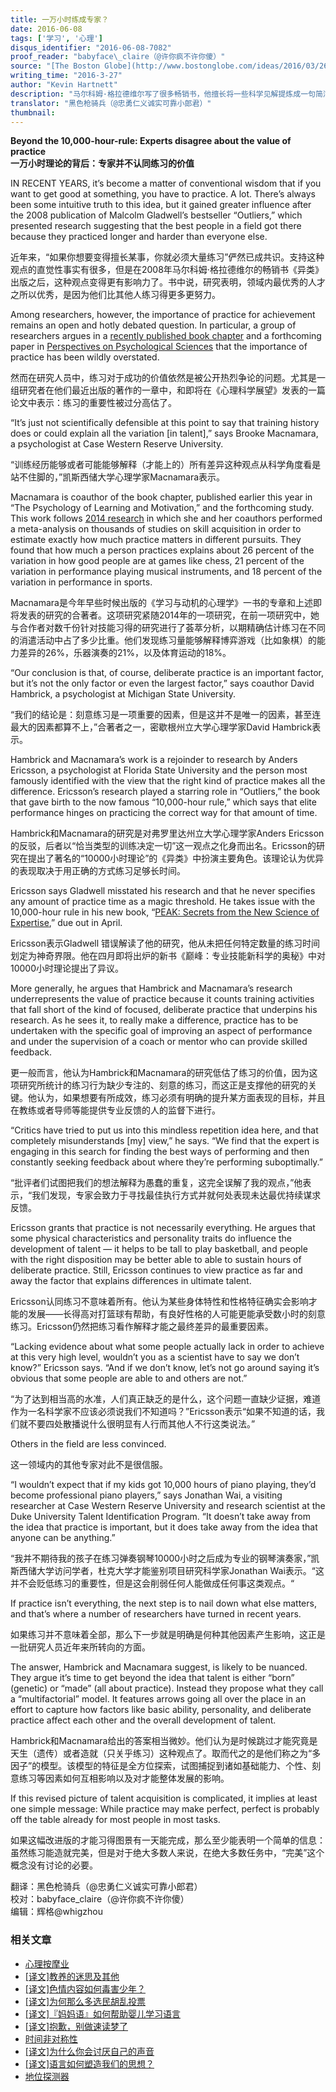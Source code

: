 ```yaml
---
title: 一万小时练成专家？
date: 2016-06-08
tags: ['学习', '心理']
disqus_identifier: "2016-06-08-7082"
proof_reader: "babyface\_claire（@许你疯不许你傻）"
source: "[The Boston Globe](http://www.bostonglobe.com/ideas/2016/03/26/beyond-hour-rule-experts-disagree-about-value-practice/jYrsmvBqFqdddVa3lKDGnO/story.html)"
writing_time: "2016-3-27"
author: "Kevin Hartnett"
description: "马尔科姆·格拉德维尔写了很多畅销书，他擅长将一些科学见解提炼成一句简洁响亮且令人印象深刻的格言警句，大众喜闻乐见，且乐于传颂，可惜的是，这种格言式的精简往往丢失了重要甚至关键信息，其带来的误解常超出它所带来的教益，本文介绍的只是其中一例。"
translator: "黑色枪骑兵（@忠勇仁义诚实可靠小郎君）"
thumbnail:
---
```


**Beyond the 10,000-hour-rule: Experts disagree about the value of practice**  
**一万小时理论的背后：专家并不认同练习的价值**

IN RECENT YEARS, it’s become a matter of conventional wisdom that if you want to get good at something, you have to practice. A lot. There’s always been some intuitive truth to this idea, but it gained greater influence after the 2008 publication of Malcolm Gladwell’s bestseller “Outliers,” which presented research suggesting that the best people in a field got there because they practiced longer and harder than everyone else.

近年来，“如果你想要变得擅长某事，你就必须大量练习”俨然已成共识。支持这种观点的直觉性事实有很多，但是在2008年马尔科姆·格拉德维尔的畅销书《异类》出版之后，这种观点变得更有影响力了。书中说，研究表明，领域内最优秀的人才之所以优秀，是因为他们比其他人练习得更多更努力。

Among researchers, however, the importance of practice for achievement remains an open and hotly debated question. In particular, a group of researchers argues in a [recently published book chapter](http://www.sciencedirect.com/science/bookseries/00797421) and a forthcoming paper in [Perspectives on Psychological Sciences](http://pps.sagepub.com/) that the importance of practice has been wildly overstated.

然而在研究人员中，练习对于成功的价值依然是被公开热烈争论的问题。尤其是一组研究者在他们最近出版的著作的一章中，和即将在《心理科学展望》发表的一篇论文中表示：练习的重要性被过分高估了。

“It’s just not scientifically defensible at this point to say that training history does or could explain all the variation [in talent],” says Brooke Macnamara, a psychologist at Case Western Reserve University.

“训练经历能够或者可能能够解释（才能上的）所有差异这种观点从科学角度看是站不住脚的，”凯斯西储大学心理学家Macnamara表示。

Macnamara is coauthor of the book chapter, published earlier this year in “The Psychology of Learning and Motivation,” and the forthcoming study. This work follows [2014 research](http://pss.sagepub.com/content/early/2014/06/30/0956797614535810.abstract) in which she and her coauthors performed a meta-analysis on thousands of studies on skill acquisition in order to estimate exactly how much practice matters in different pursuits. They found that how much a person practices explains about 26 percent of the variation in how good people are at games like chess, 21 percent of the variation in performance playing musical instruments, and 18 percent of the variation in performance in sports.

Macnamara是今年早些时候出版的《学习与动机的心理学》一书的专章和上述即将发表的研究的合著者。这项研究紧随2014年的一项研究，在前一项研究中，她与合作者对数千份针对技能习得的研究进行了荟萃分析，以期精确估计练习在不同的消遣活动中占了多少比重。他们发现练习量能够解释博弈游戏（比如象棋）的能力差异的26%，乐器演奏的21%，以及体育运动的18%。

“Our conclusion is that, of course, deliberate practice is an important factor, but it’s not the only factor or even the largest factor,” says coauthor David Hambrick, a psychologist at Michigan State University.

“我们的结论是：刻意练习是一项重要的因素，但是这并不是唯一的因素，甚至连最大的因素都算不上，”合著者之一，密歇根州立大学心理学家David Hambrick表示。

Hambrick and Macnamara’s work is a rejoinder to research by Anders Ericsson, a psychologist at Florida State University and the person most famously identified with the view that the right kind of practice makes all the difference. Ericsson’s research played a starring role in “Outliers,” the book that gave birth to the now famous “10,000-hour rule,” which says that elite performance hinges on practicing the correct way for that amount of time.

Hambrick和Macnamara的研究是对弗罗里达州立大学心理学家Anders Ericsson的反驳，后者以“恰当类型的训练决定一切”这一观点之化身而出名。Ericsson的研究在提出了著名的“10000小时理论”的《异类》中扮演主要角色。该理论认为优异的表现取决于用正确的方式练习足够长时间。

Ericsson says Gladwell misstated his research and that he never specifies any amount of practice time as a magic threshold. He takes issue with the 10,000-hour rule in his new book, “[PEAK: Secrets from the New Science of Expertise](http://www.amazon.com/Peak-Secrets-New-Science-Expertise/dp/0544456238),” due out in April.

Ericsson表示Gladwell 错误解读了他的研究，他从未把任何特定数量的练习时间划定为神奇界限。他在四月即将出炉的新书《巅峰：专业技能新科学的奥秘》中对10000小时理论提出了异议。

More generally, he argues that Hambrick and Macnamara’s research underrepresents the value of practice because it counts training activities that fall short of the kind of focused, deliberate practice that underpins his research. As he sees it, to really make a difference, practice has to be undertaken with the specific goal of improving an aspect of performance and under the supervision of a coach or mentor who can provide skilled feedback.

更一般而言，他认为Hambrick和Macnamara的研究低估了练习的价值，因为这项研究所统计的练习行为缺少专注的、刻意的练习，而这正是支撑他的研究的关键。他认为，如果想要有所成效，练习必须有明确的提升某方面表现的目标，并且在教练或者导师等能提供专业反馈的人的监督下进行。

“Critics have tried to put us into this mindless repetition idea here, and that completely misunderstands [my] view,” he says. “We find that the expert is engaging in this search for finding the best ways of performing and then constantly seeking feedback about where they’re performing suboptimally.”

“批评者们试图把我们的想法解释为愚蠢的重复，这完全误解了我的观点，”他表示，“我们发现，专家会致力于寻找最佳执行方式并就何处表现未达最优持续谋求反馈。

Ericsson grants that practice is not necessarily everything. He argues that some physical characteristics and personality traits do influence the development of talent — it helps to be tall to play basketball, and people with the right disposition may be better able to able to sustain hours of deliberate practice. Still, Ericsson continues to view practice as far and away the factor that explains differences in ultimate talent.

Ericsson认同练习不意味着所有。他认为某些身体特性和性格特征确实会影响才能的发展——长得高对打篮球有帮助，有良好性格的人可能更能承受数小时的刻意练习。Ericsson仍然把练习看作解释才能之最终差异的最重要因素。

“Lacking evidence about what some people actually lack in order to achieve at this very high level, wouldn’t you as a scientist have to say we don’t know?” Ericsson says. “And if we don’t know, let’s not go around saying it’s obvious that some people are able to and others are not.”

“为了达到相当高的水准，人们真正缺乏的是什么，这个问题一直缺少证据，难道作为一名科学家不应该必须说我们不知道吗？”Ericsson表示“如果不知道的话，我们就不要四处散播说什么很明显有人行而其他人不行这类说法。”

Others in the field are less convinced.

这一领域内的其他专家对此不是很信服。

“I wouldn’t expect that if my kids got 10,000 hours of piano playing, they’d become professional piano players,” says Jonathan Wai, a visiting researcher at Case Western Reserve University and research scientist at the Duke University Talent Identification Program. “It doesn’t take away from the idea that practice is important, but it does take away from the idea that anyone can be anything.”

“我并不期待我的孩子在练习弹奏钢琴10000小时之后成为专业的钢琴演奏家，”凯斯西储大学访问学者，杜克大学才能鉴别项目研究科学家Jonathan Wai表示。“这并不会贬低练习的重要性，但是这会削弱任何人能做成任何事这类观点。“

If practice isn’t everything, the next step is to nail down what else matters, and that’s where a number of researchers have turned in recent years.

如果练习并不意味着全部，那么下一步就是明确是何种其他因素产生影响，这正是一批研究人员近年来所转向的方面。

The answer, Hambrick and Macnamara suggest, is likely to be nuanced. They argue it’s time to get beyond the idea that talent is either “born” (genetic) or “made” (all about practice). Instead they propose what they call a “multifactorial” model. It features arrows going all over the place in an effort to capture how factors like basic ability, personality, and deliberate practice affect each other and the overall development of talent.

Hambrick和Macnamara给出的答案相当微妙。他们认为是时候跳过才能究竟是天生（遗传）或者造就（只关乎练习）这种观点了。取而代之的是他们称之为“多因子”的模型。该模型的特征是全方位探索，试图捕捉到诸如基础能力、个性、刻意练习等因素如何互相影响以及对才能整体发展的影响。

If this revised picture of talent acquisition is complicated, it implies at least one simple message: While practice may make perfect, perfect is probably off the table already for most people in most tasks.

如果这幅改进版的才能习得图景有一天能完成，那么至少能表明一个简单的信息：虽然练习能造就完美，但是对于绝大多数人来说，在绝大多数任务中，“完美”这个概念没有讨论的必要。


翻译：黑色枪骑兵（@忠勇仁义诚实可靠小郎君）  
校对：babyface\_claire（@许你疯不许你傻）  
编辑：辉格@whigzhou


### 相关文章

* [心理按摩业](https://headsalon.org/archives/7767.html "心理按摩业")
* [[译文]教养的迷思及其他](https://headsalon.org/archives/7476.html "[译文]教养的迷思及其他")
* [[译文]色情内容如何毒害少年？](https://headsalon.org/archives/7470.html "[译文]色情内容如何毒害少年？")
* [[译文]为何那么多选民胡乱投票](https://headsalon.org/archives/7402.html "[译文]为何那么多选民胡乱投票")
* [[译文]『妈妈语』如何帮助婴儿学习语言](https://headsalon.org/archives/7245.html "[译文]『妈妈语』如何帮助婴儿学习语言")
* [[译文]抱歉，别做速读梦了](https://headsalon.org/archives/7086.html "[译文]抱歉，别做速读梦了")
* [时间非对称性](https://headsalon.org/archives/7193.html "时间非对称性")
* [[译文]为什么你会讨厌自己的声音](https://headsalon.org/archives/6967.html "[译文]为什么你会讨厌自己的声音")
* [[译文]语言如何塑造我们的思想？](https://headsalon.org/archives/6960.html "[译文]语言如何塑造我们的思想？")
* [地位探测器](https://headsalon.org/archives/7111.html "地位探测器")

